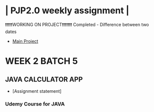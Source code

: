 | PJP2.0 weekly assignment |
========================
❗️❗️❗️❗️❗️WORKING ON PROJECT❗️❗️❗️❗️❗️❗️❗️
Completed  -  Difference between two dates

* [Main Project](https://github.com/mukeshbasira/PJP2.0)


# WEEK 2 BATCH 5

## JAVA CALCULATOR APP

- [Assignment statement]

### Udemy Course for JAVA

